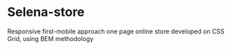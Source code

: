 # Selena-store
Responsive first-mobile approach one page online store developed on CSS Grid, using BEM methodology
